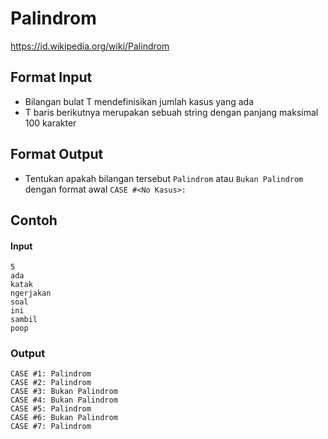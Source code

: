 # Palindrom
https://id.wikipedia.org/wiki/Palindrom 

## Format Input  
- Bilangan bulat T mendefinisikan jumlah kasus yang ada
- T baris berikutnya merupakan sebuah string dengan panjang maksimal 100 karakter

## Format Output
- Tentukan apakah bilangan tersebut `Palindrom` atau `Bukan Palindrom` dengan format awal `CASE #<No Kasus>: `

## Contoh 
#### Input
```
5
ada
katak
ngerjakan
soal
ini
sambil
poop
```
### Output
```
CASE #1: Palindrom
CASE #2: Palindrom
CASE #3: Bukan Palindrom
CASE #4: Bukan Palindrom
CASE #5: Palindrom
CASE #6: Bukan Palindrom
CASE #7: Palindrom
```